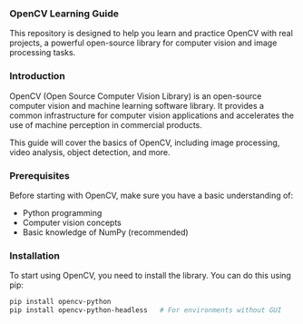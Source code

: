 ### OpenCV Learning Guide

This repository is designed to help you learn and practice OpenCV with real projects, a powerful open-source library for computer vision and image processing tasks.

### Introduction
OpenCV (Open Source Computer Vision Library) is an open-source computer vision and machine learning software library. It provides a common infrastructure for computer vision applications and accelerates the use of machine perception in commercial products.

This guide will cover the basics of OpenCV, including image processing, video analysis, object detection, and more.

### Prerequisites
Before starting with OpenCV, make sure you have a basic understanding of:
- Python programming
- Computer vision concepts
- Basic knowledge of NumPy (recommended)

### Installation
To start using OpenCV, you need to install the library. You can do this using pip:

```bash
pip install opencv-python
pip install opencv-python-headless   # For environments without GUI
